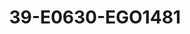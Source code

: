 ---
title: 39-E0630-EGO1481
image: /v1543919832/viterbo/39-E0630-EGO1481.jpg
brand: ego
layout: vestito
---